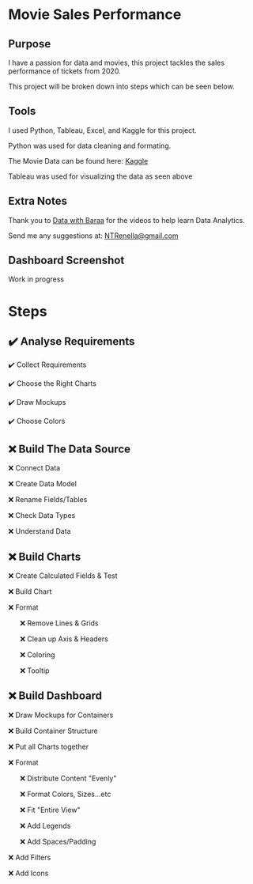 # Movie Sales Performance
## Purpose
I have a passion for data and movies, this project tackles the sales performance of tickets from 2020.

This project will be broken down into steps which can be seen below.

## Tools
I used Python, Tableau, Excel, and Kaggle for this project.

Python was used for data cleaning and formating.

The Movie Data can be found here: [Kaggle](https://www.kaggle.com/datasets/asaniczka/tmdb-movies-dataset-2023-930k-movies)

Tableau was used for visualizing the data as seen above

## Extra Notes

Thank you to [Data with Baraa](https://www.youtube.com/@DataWithBaraa) for the videos to help learn Data Analytics. 

Send me any suggestions at: NTRenella@gmail.com

## Dashboard Screenshot

Work in progress

# Steps
## :heavy_check_mark: Analyse Requirements

:heavy_check_mark: Collect Requirements

:heavy_check_mark: Choose the Right Charts

:heavy_check_mark: Draw Mockups

:heavy_check_mark: Choose Colors

## :x: Build The Data Source

:x: Connect Data

:x: Create Data Model

:x: Rename Fields/Tables

:x: Check Data Types

:x: Understand Data

## :x: Build Charts

:x: Create Calculated Fields & Test

:x: Build Chart

:x: Format

&nbsp; &nbsp; &nbsp; :x: Remove Lines & Grids

&nbsp; &nbsp; &nbsp; :x: Clean up Axis & Headers

&nbsp; &nbsp; &nbsp; :x: Coloring

&nbsp; &nbsp; &nbsp; :x: Tooltip

## :x: Build Dashboard

:x: Draw Mockups for Containers

:x: Build Container Structure

:x: Put all Charts together

:x: Format

&nbsp; &nbsp; &nbsp; :x: Distribute Content "Evenly"

&nbsp; &nbsp; &nbsp; :x: Format Colors, Sizes...etc

&nbsp; &nbsp; &nbsp; :x: Fit "Entire View"

&nbsp; &nbsp; &nbsp; :x: Add Legends

&nbsp; &nbsp; &nbsp; :x: Add Spaces/Padding

:x: Add Filters

:x: Add Icons